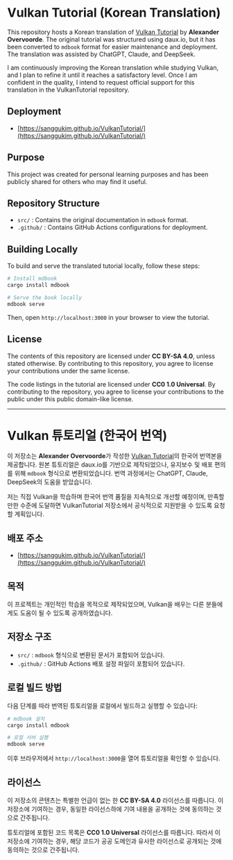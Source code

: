 # Vulkan Tutorial (Korean Translation)

This repository hosts a Korean translation of [Vulkan Tutorial](https://vulkan-tutorial.com/) by **Alexander Overvoorde**. The original tutorial was structured using daux.io, but it has been converted to `mdbook` format for easier maintenance and deployment. The translation was assisted by ChatGPT, Claude, and DeepSeek.

I am continuously improving the Korean translation while studying Vulkan, and I plan to refine it until it reaches a satisfactory level. Once I am confident in the quality, I intend to request official support for this translation in the VulkanTutorial repository.

## Deployment
- [https://sanggukim.github.io/VulkanTutorial/](https://sanggukim.github.io/VulkanTutorial/)

## Purpose
This project was created for personal learning purposes and has been publicly shared for others who may find it useful.

## Repository Structure
- `src/` : Contains the original documentation in `mdbook` format.
- `.github/` : Contains GitHub Actions configurations for deployment.

## Building Locally
To build and serve the translated tutorial locally, follow these steps:
```sh
# Install mdbook
cargo install mdbook

# Serve the book locally
mdbook serve
```
Then, open `http://localhost:3000` in your browser to view the tutorial.

## License
The contents of this repository are licensed under **CC BY-SA 4.0**, unless stated otherwise. By contributing to this repository, you agree to license your contributions under the same license.

The code listings in the tutorial are licensed under **CC0 1.0 Universal**. By contributing to the repository, you agree to license your contributions to the public under this public domain-like license.

---

# Vulkan 튜토리얼 (한국어 번역)

이 저장소는 **Alexander Overvoorde**가 작성한 [Vulkan Tutorial](https://vulkan-tutorial.com/)의 한국어 번역본을 제공합니다. 원본 튜토리얼은 daux.io를 기반으로 제작되었으나, 유지보수 및 배포 편의를 위해 `mdbook` 형식으로 변환되었습니다. 번역 과정에서는 ChatGPT, Claude, DeepSeek의 도움을 받았습니다.

저는 직접 Vulkan을 학습하며 한국어 번역 품질을 지속적으로 개선할 예정이며, 만족할 만한 수준에 도달하면 VulkanTutorial 저장소에서 공식적으로 지원받을 수 있도록 요청할 계획입니다.

## 배포 주소
- [https://sanggukim.github.io/VulkanTutorial/](https://sanggukim.github.io/VulkanTutorial/)

## 목적
이 프로젝트는 개인적인 학습을 목적으로 제작되었으며, Vulkan을 배우는 다른 분들에게도 도움이 될 수 있도록 공개하였습니다.

## 저장소 구조
- `src/` : `mdbook` 형식으로 변환된 문서가 포함되어 있습니다.
- `.github/` : GitHub Actions 배포 설정 파일이 포함되어 있습니다.

## 로컬 빌드 방법
다음 단계를 따라 번역된 튜토리얼을 로컬에서 빌드하고 실행할 수 있습니다:
```sh
# mdbook 설치
cargo install mdbook

# 로컬 서버 실행
mdbook serve
```
이후 브라우저에서 `http://localhost:3000`을 열어 튜토리얼을 확인할 수 있습니다.

## 라이선스
이 저장소의 콘텐츠는 특별한 언급이 없는 한 **CC BY-SA 4.0** 라이선스를 따릅니다. 이 저장소에 기여하는 경우, 동일한 라이선스하에 기여 내용을 공개하는 것에 동의하는 것으로 간주됩니다.

튜토리얼에 포함된 코드 목록은 **CC0 1.0 Universal** 라이선스를 따릅니다. 따라서 이 저장소에 기여하는 경우, 해당 코드가 공공 도메인과 유사한 라이선스로 공개되는 것에 동의하는 것으로 간주됩니다.
